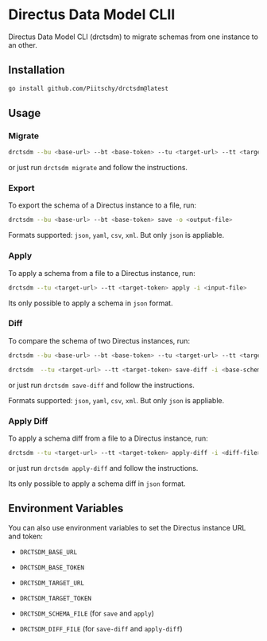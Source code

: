 # Directus Data Model CLIl 
 Directus Data Model CLI (drctsdm) to migrate schemas from one instance to an other.

## Installation

```bash
go install github.com/Piitschy/drctsdm@latest
```

## Usage

### Migrate

```bash
drctsdm --bu <base-url> --bt <base-token> --tu <target-url> --tt <target-token> migrate
```
 or just run `drctsdm migrate` and follow the instructions.

### Export

To export the schema of a Directus instance to a file, run:

```bash
drctsdm --bu <base-url> --bt <base-token> save -o <output-file>
```

Formats supported: `json`, `yaml`, `csv`, `xml`. But only `json` is appliable.

### Apply

To apply a schema from a file to a Directus instance, run:

```bash
drctsdm --tu <target-url> --tt <target-token> apply -i <input-file>
```

Its only possible to apply a schema in `json` format.

### Diff 

To compare the schema of two Directus instances, run:

```bash
drctsdm --bu <base-url> --bt <base-token> --tu <target-url> --tt <target-token> save-diff -o <diff-output-file>
```

```bash
drctsdm  --tu <target-url> --tt <target-token> save-diff -i <base-schema-file> -o <diff-output-file>
```

or just run `drctsdm save-diff` and follow the instructions.

Formats supported: `json`, `yaml`, `csv`, `xml`. But only `json` is appliable.

### Apply Diff

To apply a schema diff from a file to a Directus instance, run:

```bash
drctsdm --tu <target-url> --tt <target-token> apply-diff -i <diff-file>
```

or just run `drctsdm apply-diff` and follow the instructions.

Its only possible to apply a schema diff in `json` format.

## Environment Variables

You can also use environment variables to set the Directus instance URL and token:

- `DRCTSDM_BASE_URL`
- `DRCTSDM_BASE_TOKEN`
- `DRCTSDM_TARGET_URL`
- `DRCTSDM_TARGET_TOKEN`


- `DRCTSDM_SCHEMA_FILE` (for `save` and `apply`)
- `DRCTSDM_DIFF_FILE` (for `save-diff` and `apply-diff`)

